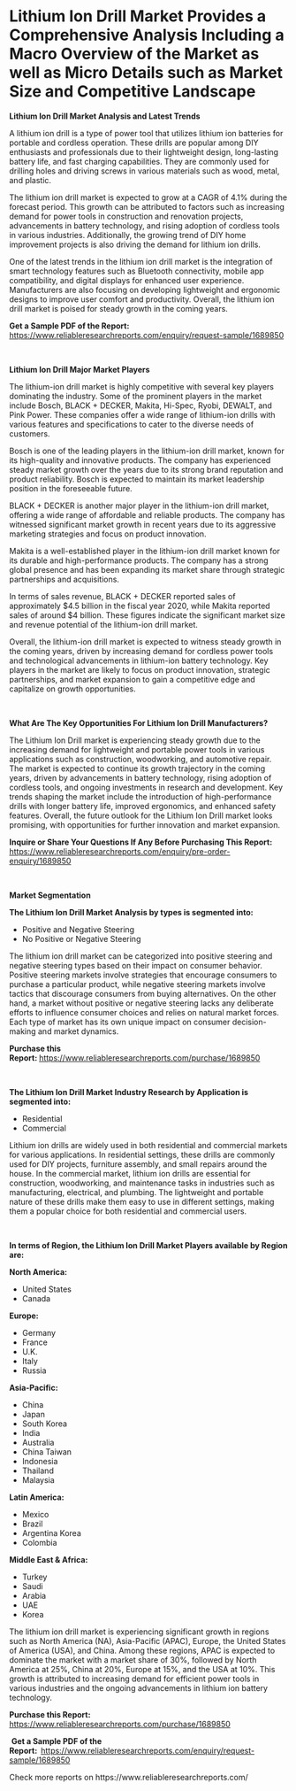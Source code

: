 <p><h1>Lithium Ion Drill Market Provides a Comprehensive Analysis Including a Macro Overview of the Market as well as Micro Details such as Market Size and Competitive Landscape</h1></p><p><strong>Lithium Ion Drill Market Analysis and Latest Trends</strong></p>
<p><p>A lithium ion drill is a type of power tool that utilizes lithium ion batteries for portable and cordless operation. These drills are popular among DIY enthusiasts and professionals due to their lightweight design, long-lasting battery life, and fast charging capabilities. They are commonly used for drilling holes and driving screws in various materials such as wood, metal, and plastic.</p><p>The lithium ion drill market is expected to grow at a CAGR of 4.1% during the forecast period. This growth can be attributed to factors such as increasing demand for power tools in construction and renovation projects, advancements in battery technology, and rising adoption of cordless tools in various industries. Additionally, the growing trend of DIY home improvement projects is also driving the demand for lithium ion drills.</p><p>One of the latest trends in the lithium ion drill market is the integration of smart technology features such as Bluetooth connectivity, mobile app compatibility, and digital displays for enhanced user experience. Manufacturers are also focusing on developing lightweight and ergonomic designs to improve user comfort and productivity. Overall, the lithium ion drill market is poised for steady growth in the coming years.</p></p>
<p><strong>Get a Sample PDF of the Report:&nbsp;</strong> <a href="https://www.reliableresearchreports.com/enquiry/request-sample/1689850">https://www.reliableresearchreports.com/enquiry/request-sample/1689850</a></p>
<p>&nbsp;</p>
<p><strong>Lithium Ion Drill Major Market Players</strong></p>
<p><p>The lithium-ion drill market is highly competitive with several key players dominating the industry. Some of the prominent players in the market include Bosch, BLACK + DECKER, Makita, Hi-Spec, Ryobi, DEWALT, and Pink Power. These companies offer a wide range of lithium-ion drills with various features and specifications to cater to the diverse needs of customers.</p><p>Bosch is one of the leading players in the lithium-ion drill market, known for its high-quality and innovative products. The company has experienced steady market growth over the years due to its strong brand reputation and product reliability. Bosch is expected to maintain its market leadership position in the foreseeable future.</p><p>BLACK + DECKER is another major player in the lithium-ion drill market, offering a wide range of affordable and reliable products. The company has witnessed significant market growth in recent years due to its aggressive marketing strategies and focus on product innovation.</p><p>Makita is a well-established player in the lithium-ion drill market known for its durable and high-performance products. The company has a strong global presence and has been expanding its market share through strategic partnerships and acquisitions.</p><p>In terms of sales revenue, BLACK + DECKER reported sales of approximately $4.5 billion in the fiscal year 2020, while Makita reported sales of around $4 billion. These figures indicate the significant market size and revenue potential of the lithium-ion drill market.</p><p>Overall, the lithium-ion drill market is expected to witness steady growth in the coming years, driven by increasing demand for cordless power tools and technological advancements in lithium-ion battery technology. Key players in the market are likely to focus on product innovation, strategic partnerships, and market expansion to gain a competitive edge and capitalize on growth opportunities.</p></p>
<p>&nbsp;</p>
<p><strong>What Are The Key Opportunities For Lithium Ion Drill Manufacturers?</strong></p>
<p><p>The Lithium Ion Drill market is experiencing steady growth due to the increasing demand for lightweight and portable power tools in various applications such as construction, woodworking, and automotive repair. The market is expected to continue its growth trajectory in the coming years, driven by advancements in battery technology, rising adoption of cordless tools, and ongoing investments in research and development. Key trends shaping the market include the introduction of high-performance drills with longer battery life, improved ergonomics, and enhanced safety features. Overall, the future outlook for the Lithium Ion Drill market looks promising, with opportunities for further innovation and market expansion.</p></p>
<p><strong>Inquire or Share Your Questions If Any Before Purchasing This Report:</strong> <a href="https://www.reliableresearchreports.com/enquiry/pre-order-enquiry/1689850">https://www.reliableresearchreports.com/enquiry/pre-order-enquiry/1689850</a></p>
<p>&nbsp;</p>
<p><strong>Market Segmentation</strong></p>
<p><strong>The Lithium Ion Drill Market Analysis by types is segmented into:</strong></p>
<p><ul><li>Positive and Negative Steering</li><li>No Positive or Negative Steering</li></ul></p>
<p><p>The lithium ion drill market can be categorized into positive steering and negative steering types based on their impact on consumer behavior. Positive steering markets involve strategies that encourage consumers to purchase a particular product, while negative steering markets involve tactics that discourage consumers from buying alternatives. On the other hand, a market without positive or negative steering lacks any deliberate efforts to influence consumer choices and relies on natural market forces. Each type of market has its own unique impact on consumer decision-making and market dynamics.</p></p>
<p><strong>Purchase this Report:&nbsp;</strong><a href="https://www.reliableresearchreports.com/purchase/1689850">https://www.reliableresearchreports.com/purchase/1689850</a></p>
<p>&nbsp;</p>
<p><strong>The Lithium Ion Drill Market Industry Research by Application is segmented into:</strong></p>
<p><ul><li>Residential</li><li>Commercial</li></ul></p>
<p><p>Lithium ion drills are widely used in both residential and commercial markets for various applications. In residential settings, these drills are commonly used for DIY projects, furniture assembly, and small repairs around the house. In the commercial market, lithium ion drills are essential for construction, woodworking, and maintenance tasks in industries such as manufacturing, electrical, and plumbing. The lightweight and portable nature of these drills make them easy to use in different settings, making them a popular choice for both residential and commercial users.</p></p>
<p>&nbsp;</p>
<p><strong>In terms of Region, the Lithium Ion Drill Market Players available by Region are:</strong></p>
<p>
    <p> <strong> North America: </strong>
        <ul>
            <li>United States</li>
            <li>Canada</li>
        </ul>
        </p> 
    <p> <strong> Europe: </strong>
        <ul>
            <li>Germany</li>
            <li>France</li>
            <li>U.K.</li>
            <li>Italy</li>
            <li>Russia</li>
        </ul>
        </p> 
    <p> <strong> Asia-Pacific: </strong>
        <ul>
            <li>China</li>
            <li>Japan</li>
            <li>South Korea</li>
            <li>India</li>
            <li>Australia</li>
            <li>China Taiwan</li>
            <li>Indonesia</li>
            <li>Thailand</li>
            <li>Malaysia</li>
        </ul>
        </p> 
    <p> <strong> Latin America: </strong>
        <ul>
            <li>Mexico</li>
            <li>Brazil</li>
            <li>Argentina Korea</li>
            <li>Colombia</li>
        </ul>
        </p> 
    <p> <strong> Middle East & Africa: </strong>
        <ul>
            <li>Turkey</li>
            <li>Saudi</li>
            <li>Arabia</li>
            <li>UAE</li>
            <li>Korea</li>
        </ul>
    </p>
    </p>
<p><p>The lithium ion drill market is experiencing significant growth in regions such as North America (NA), Asia-Pacific (APAC), Europe, the United States of America (USA), and China. Among these regions, APAC is expected to dominate the market with a market share of 30%, followed by North America at 25%, China at 20%, Europe at 15%, and the USA at 10%. This growth is attributed to increasing demand for efficient power tools in various industries and the ongoing advancements in lithium ion battery technology.</p></p>
<p><strong>Purchase this Report: </strong><a href="https://www.reliableresearchreports.com/purchase/1689850">https://www.reliableresearchreports.com/purchase/1689850</a></p>
<p>&nbsp;<strong>Get a Sample PDF of the Report:&nbsp;&nbsp;</strong><a href="https://www.reliableresearchreports.com/enquiry/request-sample/1689850">https://www.reliableresearchreports.com/enquiry/request-sample/1689850</a></p>
<p><strong></strong></p>
<p>Check more reports on https://www.reliableresearchreports.com/</p>